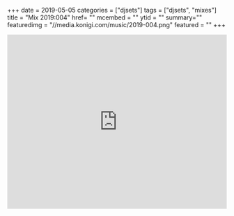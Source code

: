 +++
date = 2019-05-05
categories = ["djsets"]
tags = ["djsets", "mixes"]
title = "Mix 2019:004"
href= ""
mcembed = ""
ytid = ""
summary=""
featuredimg = "//media.konigi.com/music/2019-004.png"
featured = ""
+++

<div class="mix"><div class="embed" >
  <iframe width="100%" height="400" src="https://www.mixcloud.com/widget/iframe/?dark=1&feed=%2Fdjkonigi%2F2019004-funky-house-fairfax-set%2F" frameborder="0" ></iframe>
</div></div>
